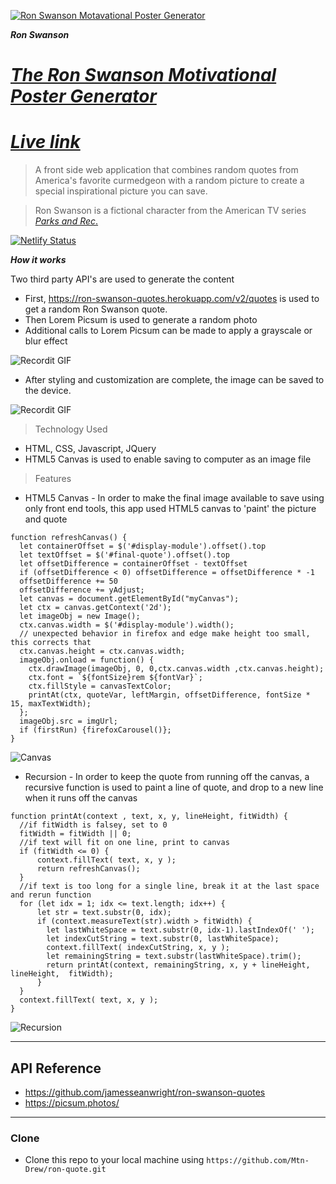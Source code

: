 <a href="https://ron-swanson-motivational-poster-generator.netlify.com"><img src="https://i.imgur.com/pn6j4r0.jpg" title="Ron Swanson Motavational Poster Generator" alt="Ron Swanson Motavational Poster Generator"></a>

***Ron Swanson***

# [_The Ron Swanson Motivational Poster Generator_](https://ron-swanson-motivational-poster-generator.netlify.com/#)
# [_Live link_](https://ron-swanson-motivational-poster-generator.netlify.com/#)

> A front side web application that combines random quotes from America's favorite curmedgeon with a random picture to create a special inspirational picture you can save.

> Ron Swanson is a fictional character from the American TV series [_Parks and Rec_.](https://www.nbc.com/parks-and-recreation)


[![Netlify Status](https://api.netlify.com/api/v1/badges/be4739e9-2c31-45fa-9916-d098808295d9/deploy-status)](https://app.netlify.com/sites/ron-swanson-motivational-poster-generator/deploys) 

***How it works***

Two third party API's are used to generate the content
- First, https://ron-swanson-quotes.herokuapp.com/v2/quotes is used to get a random Ron Swanson quote.
- Then Lorem Picsum is used to generate a random photo
- Additional calls to Lorem Picsum can be made to apply a grayscale or blur effect

![Recordit GIF](http://recordit.co/KdvESMWW0M.gif)

- After styling and customization are complete, the image can be saved to the device.

![Recordit GIF](https://recordit.co/Rt087JlpBU.gif)

> Technology Used

- HTML, CSS, Javascript, JQuery
- HTML5 Canvas is used to enable saving to computer as an image file


> Features

- HTML5 Canvas - In order to make the final image available to save using only front end tools, this app used HTML5 canvas to 'paint' the picture and quote
```
function refreshCanvas() {
  let containerOffset = $('#display-module').offset().top
  let textOffset = $('#final-quote').offset().top
  let offsetDifference = containerOffset - textOffset
  if (offsetDifference < 0) offsetDifference = offsetDifference * -1
  offsetDifference += 50 
  offsetDifference += yAdjust;
  let canvas = document.getElementById("myCanvas");
  let ctx = canvas.getContext('2d');
  let imageObj = new Image();
  ctx.canvas.width = $('#display-module').width();
  // unexpected behavior in firefox and edge make height too small, this corrects that
  ctx.canvas.height = ctx.canvas.width; 
  imageObj.onload = function() {
    ctx.drawImage(imageObj, 0, 0,ctx.canvas.width ,ctx.canvas.height);
    ctx.font = `${fontSize}rem ${fontVar}`;
    ctx.fillStyle = canvasTextColor;
    printAt(ctx, quoteVar, leftMargin, offsetDifference, fontSize * 15, maxTextWidth);
  };
  imageObj.src = imgUrl; 
  if (firstRun) {firefoxCarousel()};
}
```
![Canvas](https://i.imgur.com/s8E1mcL.png)   
- Recursion - In order to keep the quote from running off the canvas, a recursive function is used to paint a line of quote, and drop to a new line when it runs off the canvas   
```
function printAt(context , text, x, y, lineHeight, fitWidth) {
  //if fitWidth is falsey, set to 0
  fitWidth = fitWidth || 0;
  //if text will fit on one line, print to canvas
  if (fitWidth <= 0) {
      context.fillText( text, x, y );
      return refreshCanvas();
  }
  //if text is too long for a single line, break it at the last space and rerun function
  for (let idx = 1; idx <= text.length; idx++) {
      let str = text.substr(0, idx);
      if (context.measureText(str).width > fitWidth) {  
        let lastWhiteSpace = text.substr(0, idx-1).lastIndexOf(' ');     
        let indexCutString = text.substr(0, lastWhiteSpace);
        context.fillText( indexCutString, x, y );
        let remainingString = text.substr(lastWhiteSpace).trim();
        return printAt(context, remainingString, x, y + lineHeight, lineHeight,  fitWidth);
      }
  }
  context.fillText( text, x, y );
}
```

![Recursion](https://i.imgur.com/zPTPclm.png)   

---

## API Reference
- https://github.com/jamesseanwright/ron-swanson-quotes
- https://picsum.photos/

---

### Clone

- Clone this repo to your local machine using `https://github.com/Mtn-Drew/ron-quote.git`


```
